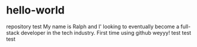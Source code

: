 # hello-world
repository test 
My name is Ralph and I' looking to eventually become a full-stack developer in the tech industry.
First time using github weyyy!
test test test 
